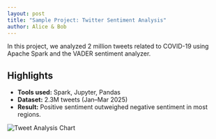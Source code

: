 ```yaml
---
layout: post
title: "Sample Project: Twitter Sentiment Analysis"
author: Alice & Bob
---
```


In this project, we analyzed 2 million tweets related to COVID-19 using Apache Spark and the VADER sentiment analyzer.

## Highlights

- **Tools used:** Spark, Jupyter, Pandas
- **Dataset:** 2.3M tweets (Jan–Mar 2025)
- **Result:** Positive sentiment outweighed negative sentiment in most regions.

![Tweet Analysis Chart](https://via.placeholder.com/600x300)
